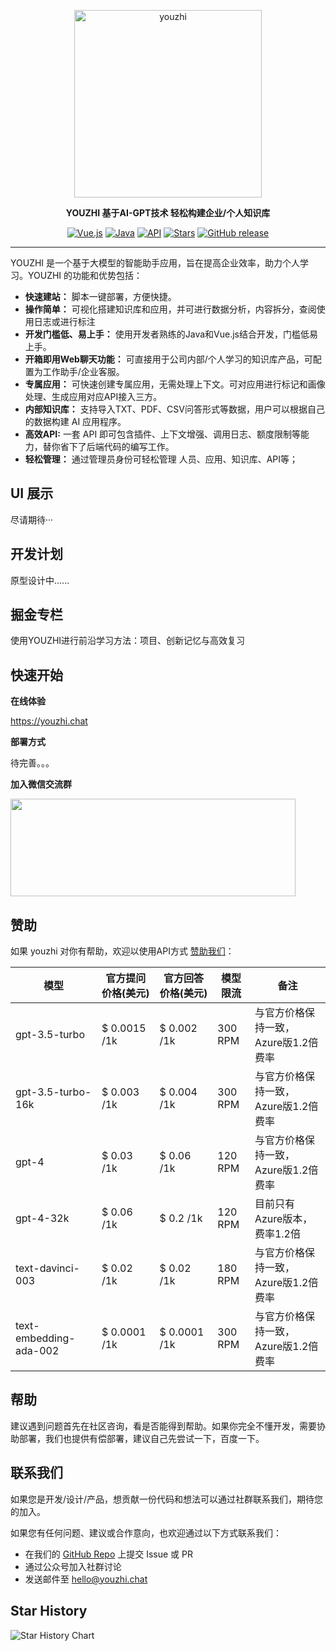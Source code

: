 

<p align="center"><a href="https://youzhi.chat"><img src="https://kaqijiang-1303126728.cos.ap-beijing.myqcloud.com/%E6%97%A0%E8%89%B2.svg" alt="youzhi" width="300" /></a></p>
<p align="center"><b>YOUZHI 基于AI-GPT技术 轻松构建企业/个人知识库</b></p>
<p align="center">
      <a href="https://api.youzhi.chat"><img src="https://img.shields.io/badge/-Vue.js-4FC08D?style=flat-square&logo=vue.js&logoColor=white" alt="Vue.js"></a>
      <a href="https://api.youzhi.chat"><img src="https://img.shields.io/badge/Java-007396?style=flat-square&logo=java&logoColor=white" alt="Java"></a>
    <a href="https://api.youzhi.chat"><img src="https://img.shields.io/badge/Api-YouZhi-339933?style=flat-square" alt="API"></a>
    <a href="https://github.com/kaqijiang/youzhi"><img src="https://img.shields.io/github/stars/kaqijiang/youzhi?color=%231890FF&style=flat-square" alt="Stars"></a>
  <a href="https://github.com/kaqijiang/youzhi/releases"><img src="https://img.shields.io/github/v/release/kaqijiang/youzhi" alt="GitHub release"></a>
</p>


------------------------------

YOUZHI 是一个基于大模型的智能助手应用，旨在提高企业效率，助力个人学习。YOUZHI 的功能和优势包括：

- **快速建站：** 脚本一键部署，方便快捷。
- **操作简单：** 可视化搭建知识库和应用，并可进行数据分析，内容拆分，查阅使用日志或进行标注
- **开发门槛低、易上手：** 使用开发者熟练的Java和Vue.js结合开发，门槛低易上手。
- **开箱即用Web聊天功能：** 可直接用于公司内部/个人学习的知识库产品，可配置为工作助手/企业客服。
- **专属应用：** 可快速创建专属应用，无需处理上下文。可对应用进行标记和画像处理、生成应用对应API接入三方。
- **内部知识库：** 支持导入TXT、PDF、CSV问答形式等数据，用户可以根据自己的数据构建 AI 应用程序。
- **高效API:** 一套 API 即可包含插件、上下文增强、调用日志、额度限制等能力，替你省下了后端代码的编写工作。
- **轻松管理：** 通过管理员身份可轻松管理 人员、应用、知识库、API等；

## UI 展示

尽请期待···

## 开发计划

原型设计中......

## 掘金专栏

使用YOUZHI进行前沿学习方法：项目、创新记忆与高效复习

## 快速开始

**在线体验**

https://youzhi.chat

**部署方式**

待完善。。。

**加入微信交流群**

<img src="https://youzhi.chat/imgs/gzh.png" width="456" height="156"/>

## 赞助

如果 youzhi 对你有帮助，欢迎以使用API方式 [赞助我们](https://api.youzhi.chat)：

| 模型                   | 官方提问价格(美元) | 官方回答价格(美元) | 模型限流 | 备注                                 |
| ---------------------- | ------------------ | ------------------ | -------- | ------------------------------------ |
| gpt-3.5-turbo          | $ 0.0015 /1k       | $ 0.002 /1k        | 300 RPM  | 与官方价格保持一致，Azure版1.2倍费率 |
| gpt-3.5-turbo-16k      | $ 0.003 /1k        | $ 0.004 /1k        | 300 RPM  | 与官方价格保持一致，Azure版1.2倍费率 |
| gpt-4                  | $ 0.03 /1k         | $ 0.06 /1k         | 120 RPM  | 与官方价格保持一致，Azure版1.2倍费率 |
| gpt-4-32k              | $ 0.06 /1k         | $ 0.2 /1k          | 120 RPM  | 目前只有Azure版本，费率1.2倍         |
| text-davinci-003       | $ 0.02 /1k         | $ 0.02 /1k         | 180 RPM  | 与官方价格保持一致，Azure版1.2倍费率 |
| text-embedding-ada-002 | $ 0.0001 /1k       | $ 0.0001 /1k       | 300 RPM  | 与官方价格保持一致，Azure版1.2倍费率 |

## 帮助

建议遇到问题首先在社区咨询，看是否能得到帮助。如果你完全不懂开发，需要协助部署，我们也提供有偿部署，建议自己先尝试一下，百度一下。

## 联系我们

如果您是开发/设计/产品，想贡献一份代码和想法可以通过社群联系我们，期待您的加入。

如果您有任何问题、建议或合作意向，也欢迎通过以下方式联系我们：

- 在我们的 [GitHub Repo](https://github.com/kaqijiang/youzhi) 上提交 Issue 或 PR
- 通过公众号加入社群讨论
- 发送邮件至 [hello@youzhi.chat](mailto:hello@youzhi.chat)

## Star History

![Star History Chart](https://api.star-history.com/svg?repos=kaqijiang/youzhi&type=Date)
